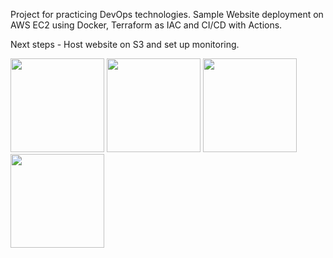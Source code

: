 Project for practicing DevOps technologies.
Sample Website deployment on AWS EC2 using Docker, Terraform as IAC and CI/CD with Actions.

Next steps - Host website on S3 and set up monitoring.

<img src="https://github.com/lauch4/lautaro-landing/assets/113056959/5341e442-7463-4bc8-95ea-fcf24cc2982d" width="150" />
<img src="https://github.com/lauch4/lautaro-landing/assets/113056959/7bd1b485-1b5f-477d-9aed-6aa41070de8f" width="150" />
<img src="https://github.com/lauch4/lautaro-landing/assets/113056959/1c0565ea-ad99-4cd2-9a20-bcc758b7fb43" width="150" />
<img src="https://github.com/lauch4/lautaro-landing/assets/113056959/5c2664f9-884c-46c1-8e71-d1710ebc41d9" width="150" />

